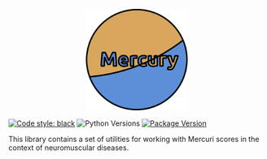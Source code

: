 <p align="center">
  <img height="200" src="https://github.com/MYO-Guide/mercury/blob/b90cf29aca5e5a76e001f8fc0623653a35d3851e/res/img/bitmap.svg">
</p>

[![Code style: black](https://img.shields.io/badge/code%20style-black-000000.svg)](https://github.com/psf/black)
![Python Versions](https://img.shields.io/pypi/pyversions/mercury-muscle)
[![Package Version](https://img.shields.io/pypi/v/mercury-muscle)](https://pypi.org/project/mercury-muscle/)

This library contains a set of utilities for working with Mercuri scores in the context of neuromuscular diseases.
